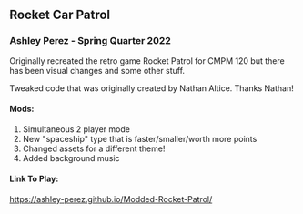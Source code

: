 ## ~~Rocket~~ Car Patrol 

### Ashley Perez - Spring Quarter 2022

Originally recreated the retro game Rocket Patrol for CMPM 120 but there has been visual changes and some other stuff.

Tweaked code that was originally created by Nathan Altice. Thanks Nathan!

#### Mods:

1. Simultaneous 2 player mode
2. New "spaceship" type that is faster/smaller/worth more points
3. Changed assets for a different theme!
4. Added background music


#### Link To Play:

https://ashley-perez.github.io/Modded-Rocket-Patrol/
